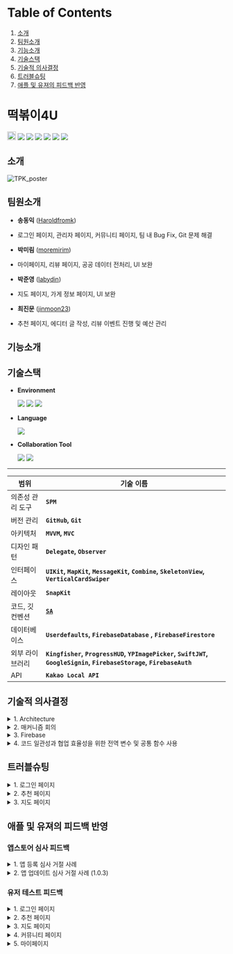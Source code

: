# Table of Contents
1. [소개](#소개)
2. [팀원소개](#팀원소개)
3. [기능소개](#기능소개)
4. [기술스택](#기술스택)
5. [기술적 의사결정](#기술적-의사결정)
6. [트러블슈팅](#트러블슈팅)
7. [애플 및 유져의 피드백 반영](#애플-및-유져의-피드백-반영)

# 떡볶이4U
<img src="https://img.shields.io/badge/Apple-%23000000.svg?style=for-the-badge&logo=apple&logoColor=white" height="20"> <img src="https://img.shields.io/badge/iOS-16.0%2B-green"> <img src="https://img.shields.io/badge/Library-Combine-FF7043 "> <img src="https://img.shields.io/badge/Library-Firebase-FF7043 "> <img src="https://img.shields.io/badge/Library-KakaoOpenSDK-308C4A "> <img src="https://img.shields.io/badge/Library-ProgressHUD-308C4A "> <img src="https://img.shields.io/badge/Library-SnapKit-308C4A ">

## 소개

![TPK_poster](https://github.com/user-attachments/assets/54c5ef79-f0ab-4ac1-b1c4-0679b651279d)


## 팀원소개
*  **송동익** ([Haroldfromk](https://github.com/haroldfromk))
-  로그인 페이지, 관리자 페이지, 커뮤니티 페이지, 팀 내 Bug Fix, Git 문제 해결
*  **박미림** ([moremirim](https://github.com/moremirim))
-  마이페이지, 리뷰 페이지, 공공 데이터 전처리, UI 보완
*  **박준영** ([labydin](https://github.com/labydin))
-  지도 페이지, 가게 정보 페이지, UI 보완
*  **최진문** ([jinmoon23](https://github.com/jinmoon23))
-  추천 페이지, 에디터 글 작성, 리뷰 이벤트 진행 및 예산 관리


## 기능소개


## 기술스택
- **Environment**

    <img src="https://img.shields.io/badge/-Xcode-147EFB?style=flat&logo=xcode&logoColor=white"/> <img src="https://img.shields.io/badge/-git-F05032?style=flat&logo=git&logoColor=white"/> <img src="https://img.shields.io/badge/-github-181717?style=flat&logo=github&logoColor=white"/>

- **Language**

    <img src="https://img.shields.io/badge/-swift-F05138?style=flat&logo=swift&logoColor=white"/> 

- **Collaboration Tool**

    <img src="https://img.shields.io/badge/-slack-4A154B?style=flat&logo=slack&logoColor=white"/> <img src="https://img.shields.io/badge/-notion-000000?style=flat&logo=notion&logoColor=white"/> 

---

| **범위** | **기술 이름** |
| --- | --- |
| 의존성 관리 도구 | **`SPM`** |
| 버전 관리 | **`GitHub`, `Git`** |
| 아키텍처 | **`MVVM`, `MVC`** |
| 디자인 패턴 | **`Delegate`, `Observer`**  |
| 인터페이스 | **`UIKit`, `MapKit`, `MessageKit`, `Combine`, `SkeletonView`, `VerticalCardSwiper`** |
| 레이아웃 | **`SnapKit`** |
| 코드, 깃 컨벤션 | [**`SA`**](https://www.notion.so/85e238a4e20e4d00a8e94121d5ad153d?pvs=21) |
| 데이터베이스 | **`Userdefaults`, `FirebaseDatabase` , `FirebaseFirestore`** |
| 외부 라이브러리 | **`Kingfisher`, `ProgressHUD`, `YPImagePicker`, `SwiftJWT`, `GoogleSignin`, `FirebaseStorage`, `FirebaseAuth`**  |
| API | **`Kakao Local API`** |

## 기술적 의사결정

<details>
<summary>1. Architecture</summary>

**MVVM**

- UI 로직과 비즈니스 로직을 분리하여 가독성 향상
- Combine 도입
    - Firebase의 데이터의 **`변화를 감지`**하여 필요한 변경사항을 **`즉각 적용`**

</details>

<details>
<summary>2. 매커니즘 회의</summary>

- 커뮤니티 입장 시 닉네임 설정에 관한 메커니즘 회의  
    ![닉네임 설정 이미지](이미지 경로)

</details>

<details>
<summary>3. Firebase</summary>

> **✅ 전체 데이터의 Firebase 관리**

- 데이터 모델링  
    ![데이터 모델링 이미지](이미지 경로)

- **💡 Firebase**
    - (선택 이유) 이용자들 간 **`상호작용`**이 많은 커뮤니티 앱 특성 상 서버 기반 Database 선택
        - 다른 유저의 가게 리뷰 보기
        - 실시간 채팅 기능
    - 유저 관리, 추천 페이지, 공지사항 등 **`서버 기반 관리 가능`**

</details>

<details>
<summary>4. 코드 일관성과 협업 효율성을 위한 전역 변수 및 공통 함수 사용</summary>

- Firebase의 Field 입력 실수 방지를 위한 전역 변수 관리  
    ```swift
    let noticeCollection = Firestore.firestore().collection("notice")
    let db_uid = "uid"
    ```

- Team Color 및 Font 전역 변수로 설정  
    ```swift
    static let mainOrange = UIColor(hexString: "FE724C")
    static func fontELight(size: CGFloat = 18) -> UIFont { 
        UIFont(name: "Pretendard-ExtraLight", size: size)! 
    }
    ```

- 반복되는 Alert창에 대해 통일된 함수 사용  
    ```swift
    showMessage
    showMessageWithCancel
    ```

</details>

## 트러블슈팅

<details>
<summary>1. 로그인 페이지</summary>

### 🛠 트러블 & 해결과정 🔧

#### 🚧 트러블:
- 로그인을 할 때 **Completion Handler** 사용으로 인해 단발성 로그인만 가능한 문제가 발생.

#### ✅ 해결과정:
- `PassthroughSubject<Result<Void, Error>, Never>()`으로 수정하여 에러와 성공 상태를 처리.
- `PassthroughSubject<Void, Error>()`의 리턴 타입에서 에러 처리 및 Completion 발생 문제를 해결하고, 이후 로그인 재시도가 가능하도록 변경.
    
</details>

<details>
<summary>2. 추천 페이지</summary>

### 🛠 트러블 & 해결과정 🔧

#### 🚧 트러블 1:
- **문제**: FB 데이터를 불필요하게 쌓아 무작위로 CardView가 표시되는 문제 발생.

#### ✅ 해결과정:
- FB order 필드를 추가하여 정렬하고, `fetch` 시 `removeAll`로 데이터 중복 문제 해결.

---

#### 🚧 트러블 2:
- **문제**: 페이지 재진입 시 모든 CardCell에 대해 Fetch를 다시 실행하는 문제.

#### ✅ 해결과정:
- 불필요한 코드를 제거하여 Fetch 중복을 방지하고, 북마크 동기화 기능은 유지.

---

#### 🚧 트러블 3:
- **문제**: 모든 데이터를 한 번에 로드해 첫 화면 로딩 시간이 길어짐.

#### ✅ 해결과정:
- 필요한 데이터부터 우선적으로 로드하여 화면 표시 시간을 단축, 상세 페이지에서 이미지를 빠르게 로드하도록 구현.
    
</details>

<details>
<summary>3. 지도 페이지</summary>

### 🛠 트러블 & 해결과정 🔧

#### 🚧 트러블:
- background에서 foreground로 전환 시 **custom annotation** 이미지가 보이지 않는 문제 발생.

#### ✅ 해결과정:
- `Notification`과 `UIApplication.willEnterForegroundNotification`을 사용해 foreground 전환 시 이미지를 업데이트하도록 구현.

```swift
override func viewDidLoad() {
    super.viewDidLoad()
        
    NotificationCenter.default.addObserver(self, 
        selector: #selector(appWillEnterForeground), 
        name: UIApplication.willEnterForegroundNotification, 
        object: nil)  
}

@objc func appWillEnterForeground() {
    updatePinImages()
}
```
</details>


## 애플 및 유져의 피드백 반영

### 앱스토어 심사 피드백

<details>
<summary>1. 앱 등록 심사 거절 사례</summary>

- 앱은 사용자가  **`계정 기반이 아닌 기능에 엑세스`** 하기 위해 등록하거나 로그인해야 합니다.
- 앱은 앱의 핵심 기능과 직접 관련이 있거나 법에 의해 요구되는 경우를 제외하고는 사용자가 기능하기 위해 개인 정보를 입력할 것을 요구하지 않을 수 있습니다.
- **💡’게스트로 로그인’ 모드 추가**
    - ‘게스트로 로그인’ 버튼 클릭 시 게스트 모드로 어플 진입
    - 스크랩, 북마크, 채팅방 메시지 보내기 등의 앱내 필수 기능 이용 불가
    - → alert 띄워 알려주고 로그인 하러가도록 유도

- 앱 심사 제출물은 모든 필요한 메타데이터와 완전히 작동하는 URL이 포함된 최종 버전이어야 하며, 자리 표시자 텍스트나 빈 웹사이트 등의 임시 콘텐츠는 제출 전에 제거되어야 합니다.
- 제출 전에 기기에서  **`앱을 테스트하여 버그와 안정성을 확인`** 하고, 데모 계정 정보와 백엔드 서비스가 켜져 있는지 확인해야 합니다. 법적 또는 보안상의 이유로 데모 계정을 제공할 수 없는 경우, 사전 승인된 데모 모드를 포함할 수 있습니다.
- **💡’Firebase 보안 규칙’ 재 점검**
    - Firebase 보안 규칙에서 Auth관련 부분을 수정

</details>

<details>
<summary>2. 앱 업데이트 심사 거절 사례 (1.0.3)</summary>

- **`사용자가 약관(EULA)에 동의`** 할 것을 요구하며, 이러한 약관은 반대할 수 있는 내용이나 욕설 사용자에 대한 허용이 없음을 분명히 해야 합니다.
- 이의가 있는 내용을 **`필터링`** 하는 방법
- 사용자가 악용하는 **`사용자를 차단하는 메커니즘`**
- 개발자는 24시간 이내에 해당 내용을 삭제하고 해당 내용을 제공한 사용자를 퇴장시킴으로써 이의가 있는 내용 보고에 대해 조치를 취해야 합니다.
- 커뮤니티의 **`모든 권한을 가지고 있는 계정을 제공`** 해주세요.
- **💡 개인정보 이용약관 개설 및 동의 페이지 생성**
    - 회원 가입시 유져에게 이용악관에 대한 동의를 반드시 요구하는 페이지를 생성
    - 동의하지 않는 경우 로그인 불가
- **💡 커뮤니티, 게시글 신고 기능**
    - 리뷰글, 채팅방 메세지 및 이미지에 대해 신고 기능 구현
    - 신고 3회 누적 또는 성적/폭력성 사유는 즉시 차단
    - 신고 유저 및 게시글 관리하는 관리자 화면 구현
- **💡 커뮤니티, 게시글 및 유저 차단 기능**
    - 리뷰글, 채팅방 메세지에 대한 기존의 신고 기능 뿐만 아니라 사용자가 다른 사용자 글을 즉시 보지 않을 수 있도록 차단 기능 구현
    - 이후 마이페이지에서 커뮤니티에서 차단한 유저를 해제 가능
- **💡 관리자 계정 생성**
    - 커뮤니티 지역채팅 모든 권한을 가지고 있는 관리자 계정 생성

</details>

### 유저 테스트 피드백

<details>
<summary>1. 로그인 페이지</summary>

- 게스트로 로그인 한 후에 `앱을 둘러보다가 로그인 할 수 있는 방법`이 있으면 좋겠습니다.(마이페이지의 프로필을 눌렀을 때, 채팅을 시도했을 때 등등) 현재는 앱을 다시 실행하거나 로그아웃 버튼을 누르고 할 수 있네요!
- **💡 게스트 모드 로그인 개선**
    - 로그인이 필요하다는 Alert가 존재하였으나, 기존에는 확인을 눌렀을때 아무런 변화가 없었음, 이후 피드백을 기반으로 개선을 한 버전에서는 확인을 했을때 로그인 페이지로 자동이동, 취소를 하면 더 기능을 둘러보게끔 변경
    - 마이페이지에서 게스트는 로그아웃이 아니라, 로그인 하러가기로 텍스트를 바꾸면서 세부적인 디테일 수정

</details>

<details>
<summary>2. 추천 페이지</summary>

- `첫 로드가 느린데` 혹시 씬델리게이트에서 먼저 사진을 불러올 수는 없었는지... 런치스크린이 끝나고 로드하는 시간이 또 있어서 앱이 느려보임
- **💡 추천 페이지 개선**
    - 기존에는 모든 내용의 데이터를 가져왔기에 로드하는시간이 오래 걸렸음.
        - 해당부분에 대해 이미지 및 필요한 데이터만 가져오는 최적화 작업 진행
        - 상세 페이지에 들어가면서 데이터를 가져오는 과정이 추가로 생겼으나 Indicator 표시로 유저로 하여금 페이지 로딩 중이라는것을 표시.
    - 세부페이지의 이미지 역시 최적화 작업 진행
    - 해당 부분은 SceneDelegate에서 미리 로드를 한다고 하더라도 기존 코드가 데이터를 전체를 불러오게 되어있기에 크게 의미는 없을 것으로 판단.
        - 물론 데이터를 메모리에 저장후 싱글턴 패턴을 사용한다면 첫 로드 이후에는 데이터를 불러오는데 있어 크게 향상효과를 기대할 수 있음

</details>

<details>
<summary>3. 지도 페이지</summary>

- 지도 화면에 들어섰을때 내 위치는 바로 표시되나 위치를 검색 해야 떡볶이 가게가 표시되고 있어 현재 `내 위치 주변 가게를 바로 보여주는 기능`이 있으면 사용자가 지도탭을 사용했을때 단순히 지도화면이 아닌 검색 후 떡볶이 가게를 알 수 있는 화면이구나 라고 알 수 있을 것 같습니다. (외 1건)
- **💡 지도 페이지 개선**
    - 공공 데이터 기반으로 내 위치 주변 분식집 추가

</details>

<details>
<summary>4. 커뮤니티 페이지</summary>

- 커뮤니티 탭에서 내 지역에서만 채팅이 가능하다고 한다면, **`내 지역을 목록에서 제일 상단에 위치`** 했으면 좋겠습니다! (외 1건)
- **💡커뮤니티 채팅 개선**
    - 기존 텍스트 전송만 가능했지만 `사진` 촬영과 라이브러리 및 `지도` 기능 추가가 가능
    - 기존 Date 및 Timestamp 없음 → 유저피드백 참고하여 Date 섹션 및 Timestamp 기능 추가
    - 위치별 Channel(서울특별시, 부산광역시 등) 진입을 사용자 위치 기반으로 파악하여 실사용자 위주의 커뮤니티 환경 구축
    - 현재 사용자 위치의 지역을 제일 상단에 노출, 그리고 현재 지역이라고 추가로 표시

</details>

<details>
<summary>5. 마이페이지</summary>

- 마이페이지의 나의 찜 목록에서 **`북마크와 스크랩한 것들의 내용을 다시 볼 수가 없습니다!`** 스크랩에서는 주소라도 뜨지만, 북마크는 추천 제목(?)만 확인 가능한 것이 아쉽습니다 ㅠㅠ 다시 세부 내용을 보여줬으면 좋겠어요! (외 1건)
- 마이페이지의 공지사항 뒤로가기 버튼과 다른 나의 찜 목록이나 내가 쓴 리뷰 항목의 **`뒤로가기 버튼을 통일`**했으면 좋겠습니다! 지금은 서로 모양이 다르네요! 그리고 나의 찜 목록이나 내가 쓴 리뷰 항목에 다녀왔다가 다시 공지사항에 들어가면 뒤로가기 버튼이 없습니다!
- **💡나의 찜목록 관련 개선**
    - 스크랩 또는 북마크 cell 클릭 시 각각 상세 페이지로 이동 → 북마크와 스크랩 기능 차별화
    - navigationBar 이용해 앱 전체의 back button UI 통일 및 뒤로가기 제스쳐 지원

</details>

